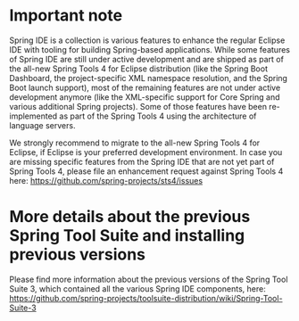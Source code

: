 # Important note

  Spring IDE is a collection is various features to enhance the regular Eclipse IDE with tooling for
  building Spring-based applications. While some features of Spring IDE are still under active
  development and are shipped as part of the all-new Spring Tools 4 for Eclipse distribution (like the
  Spring Boot Dashboard, the project-specific XML namespace resolution, and the Spring Boot launch support),
  most of the remaining features are not under active development anymore (like the XML-specific support
  for Core Spring and various additional Spring projects). Some of those features have been
  re-implemented as part of the Spring Tools 4 using the architecture of language servers.
  
  We strongly recommend to migrate to the all-new Spring Tools 4 for Eclipse, if Eclipse is your preferred
  development environment. In case you are missing specific features from the Spring IDE that are
  not yet part of Spring Tools 4, please file an enhancement request against Spring Tools 4 here:
  https://github.com/spring-projects/sts4/issues

# More details about the previous Spring Tool Suite and installing previous versions

  Please find more information about the previous versions of the Spring Tool Suite 3, which
  contained all the various Spring IDE components, here:
  https://github.com/spring-projects/toolsuite-distribution/wiki/Spring-Tool-Suite-3
